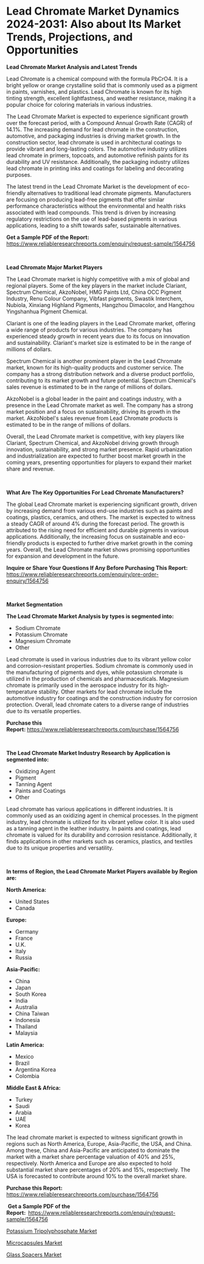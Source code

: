 <p><h1>Lead Chromate Market Dynamics 2024-2031: Also about Its Market Trends, Projections, and Opportunities</h1></p><p><strong>Lead Chromate Market Analysis and Latest Trends</strong></p>
<p><p>Lead Chromate is a chemical compound with the formula PbCrO4. It is a bright yellow or orange crystalline solid that is commonly used as a pigment in paints, varnishes, and plastics. Lead Chromate is known for its high tinting strength, excellent lightfastness, and weather resistance, making it a popular choice for coloring materials in various industries.</p><p>The Lead Chromate Market is expected to experience significant growth over the forecast period, with a Compound Annual Growth Rate (CAGR) of 14.1%. The increasing demand for lead chromate in the construction, automotive, and packaging industries is driving market growth. In the construction sector, lead chromate is used in architectural coatings to provide vibrant and long-lasting colors. The automotive industry utilizes lead chromate in primers, topcoats, and automotive refinish paints for its durability and UV resistance. Additionally, the packaging industry utilizes lead chromate in printing inks and coatings for labeling and decorating purposes.</p><p>The latest trend in the Lead Chromate Market is the development of eco-friendly alternatives to traditional lead chromate pigments. Manufacturers are focusing on producing lead-free pigments that offer similar performance characteristics without the environmental and health risks associated with lead compounds. This trend is driven by increasing regulatory restrictions on the use of lead-based pigments in various applications, leading to a shift towards safer, sustainable alternatives.</p></p>
<p><strong>Get a Sample PDF of the Report:&nbsp;</strong> <a href="https://www.reliableresearchreports.com/enquiry/request-sample/1564756">https://www.reliableresearchreports.com/enquiry/request-sample/1564756</a></p>
<p>&nbsp;</p>
<p><strong>Lead Chromate Major Market Players</strong></p>
<p><p>The Lead Chromate market is highly competitive with a mix of global and regional players. Some of the key players in the market include Clariant, Spectrum Chemical, AkzoNobel, HMG Paints Ltd, China OCC Pigment Industry, Renu Colour Company, Vibfast pigments, Swastik Interchem, Nubiola, Xinxiang Highland Pigments, Hangzhou Dimacolor, and Hangzhou Yingshanhua Pigment Chemical.</p><p>Clariant is one of the leading players in the Lead Chromate market, offering a wide range of products for various industries. The company has experienced steady growth in recent years due to its focus on innovation and sustainability. Clariant's market size is estimated to be in the range of millions of dollars.</p><p>Spectrum Chemical is another prominent player in the Lead Chromate market, known for its high-quality products and customer service. The company has a strong distribution network and a diverse product portfolio, contributing to its market growth and future potential. Spectrum Chemical's sales revenue is estimated to be in the range of millions of dollars.</p><p>AkzoNobel is a global leader in the paint and coatings industry, with a presence in the Lead Chromate market as well. The company has a strong market position and a focus on sustainability, driving its growth in the market. AkzoNobel's sales revenue from Lead Chromate products is estimated to be in the range of millions of dollars.</p><p>Overall, the Lead Chromate market is competitive, with key players like Clariant, Spectrum Chemical, and AkzoNobel driving growth through innovation, sustainability, and strong market presence. Rapid urbanization and industrialization are expected to further boost market growth in the coming years, presenting opportunities for players to expand their market share and revenue.</p></p>
<p>&nbsp;</p>
<p><strong>What Are The Key Opportunities For Lead Chromate Manufacturers?</strong></p>
<p><p>The global Lead Chromate market is experiencing significant growth, driven by increasing demand from various end-use industries such as paints and coatings, plastics, ceramics, and others. The market is expected to witness a steady CAGR of around 4% during the forecast period. The growth is attributed to the rising need for efficient and durable pigments in various applications. Additionally, the increasing focus on sustainable and eco-friendly products is expected to further drive market growth in the coming years. Overall, the Lead Chromate market shows promising opportunities for expansion and development in the future.</p></p>
<p><strong>Inquire or Share Your Questions If Any Before Purchasing This Report:</strong> <a href="https://www.reliableresearchreports.com/enquiry/pre-order-enquiry/1564756">https://www.reliableresearchreports.com/enquiry/pre-order-enquiry/1564756</a></p>
<p>&nbsp;</p>
<p><strong>Market Segmentation</strong></p>
<p><strong>The Lead Chromate Market Analysis by types is segmented into:</strong></p>
<p><ul><li>Sodium Chromate</li><li>Potassium Chromate</li><li>Magnesium Chromate</li><li>Other</li></ul></p>
<p><p>Lead chromate is used in various industries due to its vibrant yellow color and corrosion-resistant properties. Sodium chromate is commonly used in the manufacturing of pigments and dyes, while potassium chromate is utilized in the production of chemicals and pharmaceuticals. Magnesium chromate is primarily used in the aerospace industry for its high-temperature stability. Other markets for lead chromate include the automotive industry for coatings and the construction industry for corrosion protection. Overall, lead chromate caters to a diverse range of industries due to its versatile properties.</p></p>
<p><strong>Purchase this Report:&nbsp;</strong><a href="https://www.reliableresearchreports.com/purchase/1564756">https://www.reliableresearchreports.com/purchase/1564756</a></p>
<p>&nbsp;</p>
<p><strong>The Lead Chromate Market Industry Research by Application is segmented into:</strong></p>
<p><ul><li>Oxidizing Agent</li><li>Pigment</li><li>Tanning Agent</li><li>Paints and Coatings</li><li>Other</li></ul></p>
<p><p>Lead chromate has various applications in different industries. It is commonly used as an oxidizing agent in chemical processes. In the pigment industry, lead chromate is utilized for its vibrant yellow color. It is also used as a tanning agent in the leather industry. In paints and coatings, lead chromate is valued for its durability and corrosion resistance. Additionally, it finds applications in other markets such as ceramics, plastics, and textiles due to its unique properties and versatility.</p></p>
<p>&nbsp;</p>
<p><strong>In terms of Region, the Lead Chromate Market Players available by Region are:</strong></p>
<p>
    <p> <strong> North America: </strong>
        <ul>
            <li>United States</li>
            <li>Canada</li>
        </ul>
        </p> 
    <p> <strong> Europe: </strong>
        <ul>
            <li>Germany</li>
            <li>France</li>
            <li>U.K.</li>
            <li>Italy</li>
            <li>Russia</li>
        </ul>
        </p> 
    <p> <strong> Asia-Pacific: </strong>
        <ul>
            <li>China</li>
            <li>Japan</li>
            <li>South Korea</li>
            <li>India</li>
            <li>Australia</li>
            <li>China Taiwan</li>
            <li>Indonesia</li>
            <li>Thailand</li>
            <li>Malaysia</li>
        </ul>
        </p> 
    <p> <strong> Latin America: </strong>
        <ul>
            <li>Mexico</li>
            <li>Brazil</li>
            <li>Argentina Korea</li>
            <li>Colombia</li>
        </ul>
        </p> 
    <p> <strong> Middle East & Africa: </strong>
        <ul>
            <li>Turkey</li>
            <li>Saudi</li>
            <li>Arabia</li>
            <li>UAE</li>
            <li>Korea</li>
        </ul>
    </p>
    </p>
<p><p>The lead chromate market is expected to witness significant growth in regions such as North America, Europe, Asia-Pacific, the USA, and China. Among these, China and Asia-Pacific are anticipated to dominate the market with a market share percentage valuation of 40% and 25%, respectively. North America and Europe are also expected to hold substantial market share percentages of 20% and 15%, respectively. The USA is forecasted to contribute around 10% to the overall market share.</p></p>
<p><strong>Purchase this Report: </strong><a href="https://www.reliableresearchreports.com/purchase/1564756">https://www.reliableresearchreports.com/purchase/1564756</a></p>
<p>&nbsp;<strong>Get a Sample PDF of the Report:&nbsp;&nbsp;</strong><a href="https://www.reliableresearchreports.com/enquiry/request-sample/1564756">https://www.reliableresearchreports.com/enquiry/request-sample/1564756</a></p>
<p><strong></strong></p>
<p><p><a href="https://github.com/brentleyjimmiealvaradoz4l1rea/Market-Research-Report-List-1/blob/main/potassium-tripolyphosphate-market.md">Potassium Tripolyphosphate Market</a></p><p><a href="https://github.com/Angelnienowdseej3e45z3p8c/Market-Research-Report-List-1/blob/main/microcapsules-market.md">Microcapsules Market</a></p><p><a href="https://github.com/eeaveuhhh/Market-Research-Report-List-1/blob/main/glass-spacers-market.md">Glass Spacers Market</a></p></p>